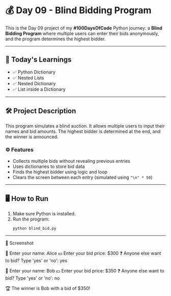# 💰 Day 09 - Blind Bidding Program

This is the Day 09 project of my **#100DaysOfCode** Python journey: a **Blind Bidding Program** where multiple users can enter their bids anonymously, and the program determines the highest bidder.

---

## 🧠 Today's Learnings

- ✅ Python Dictionary  
- ✅ Nested Lists  
- ✅ Nested Dictionary  
- ✅ List inside a Dictionary  

---

## 🛠️ Project Description

This program simulates a blind auction. It allows multiple users to input their names and bid amounts. The highest bidder is determined at the end, and the winner is announced.

### ⚙️ Features

- Collects multiple bids without revealing previous entries  
- Uses dictionaries to store bid data  
- Finds the highest bidder using logic and loop  
- Clears the screen between each entry (simulated using `"\n" * 50`)

---

## 🖥️ How to Run

1. Make sure Python is installed.
2. Run the program:
   ```bash
   python blind_bid.py

---

📸 Screenshot

🧑 Enter your name: Alice
💵 Enter your bid price: $300
❓ Anyone else want to bid? Type 'yes' or 'no': yes

🧑 Enter your name: Bob
💵 Enter your bid price: $350
❓ Anyone else want to bid? Type 'yes' or 'no': no

🏆 The winner is Bob with a bid of $350!
